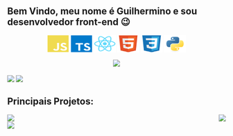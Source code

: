 ## Bem Vindo, meu nome é Guilhermino e sou desenvolvedor front-end 😉



 <div align='center' style="display: inline_block">
  <img align="center" alt="Guilher-Js" height="40" width="50" src="https://raw.githubusercontent.com/devicons/devicon/master/icons/javascript/javascript-plain.svg">
  <img align="center" alt="Guilher-Ts" height="40" width="50" src="https://raw.githubusercontent.com/devicons/devicon/master/icons/typescript/typescript-plain.svg">
  <img align="center" alt="Guilher-React" height="40" width="50" src="https://raw.githubusercontent.com/devicons/devicon/master/icons/react/react-original.svg">
  <img align="center" alt="Guilher-HTML" height="40" width="50" src="https://raw.githubusercontent.com/devicons/devicon/master/icons/html5/html5-original.svg">
  <img align="center" alt="Guilher-CSS" height="40" width="50" src="https://raw.githubusercontent.com/devicons/devicon/master/icons/css3/css3-original.svg">
  <img align="center" alt="Guilher-Python" height="40" width="50" src="https://raw.githubusercontent.com/devicons/devicon/master/icons/python/python-original.svg">
 </div>
  
 <br>
  
 <div align="center">
  <a href="https://github.com/guilherminol">
  <img height="250em" src="https://github-readme-stats.vercel.app/api?username=guilherminol&show_icons=true&theme=highcontrast&include_all_commits=true&count_private=true"/>
</div>
  
<br>
  
<div>
    <a href = "mailto:guilherminolucasc@gmail.com"><img src="https://img.shields.io/badge/-Gmail-%23333?style=for-the-badge&logo=gmail&logoColor=red" target="_blank"></a>
    <a href="https://www.linkedin.com/in/guilherminolucas/" target="_blank"><img src="https://img.shields.io/badge/-LinkedIn-%230077B5?style=for-the-badge&logo=linkedin&logoColor=white" target="_blank"></a> 
</div>
  
  ## Principais Projetos: 
  
<div>
  
  <a href="https://github.com/Matheusd3v/capstone-q2-educ-financeira-g4">
    <img align="left" src="https://github-readme-stats.vercel.app/api/pin/?username=Matheusd3v&repo=capstone-q2-educ-financeira-g4&theme=chartreuse-dark" />
  </a>
  
  <a href="https://github.com/Kenzie-Academy-Brasil-Developers/react-entrega-s2-kenzie-hub-guilherminol">
    <img align="right" src="https://github-readme-stats.vercel.app/api/pin/?username=Kenzie-Academy-Brasil-Developers&repo=react-entrega-s2-kenzie-hub-guilherminol&theme=chartreuse-dark" />
  </a>
  <br>
   <a href="https://github.com/Matheusd3v/gestao-de-habitos-g4" >
   <img src="https://github-readme-stats.vercel.app/api/pin/?username=Matheusd3v&repo=gestao-de-habitos-g4&theme=chartreuse-dark" />
 </a>
  
</div>
  
  
<div>

</div>
    
